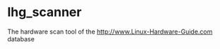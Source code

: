 lhg_scanner
===========

The hardware scan tool of the http://www.Linux-Hardware-Guide.com database
